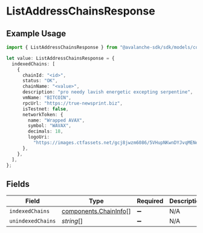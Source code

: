 # ListAddressChainsResponse

## Example Usage

```typescript
import { ListAddressChainsResponse } from "@avalanche-sdk/sdk/models/components";

let value: ListAddressChainsResponse = {
  indexedChains: [
    {
      chainId: "<id>",
      status: "OK",
      chainName: "<value>",
      description: "pro needy lavish energetic excepting serpentine",
      vmName: "BITCOIN",
      rpcUrl: "https://true-newsprint.biz",
      isTestnet: false,
      networkToken: {
        name: "Wrapped AVAX",
        symbol: "WAVAX",
        decimals: 18,
        logoUri:
          "https://images.ctfassets.net/gcj8jwzm6086/5VHupNKwnDYJvqMENeV7iJ/fdd6326b7a82c8388e4ee9d4be7062d4/avalanche-avax-logo.svg",
      },
    },
  ],
};
```

## Fields

| Field                                                          | Type                                                           | Required                                                       | Description                                                    |
| -------------------------------------------------------------- | -------------------------------------------------------------- | -------------------------------------------------------------- | -------------------------------------------------------------- |
| `indexedChains`                                                | [components.ChainInfo](../../models/components/chaininfo.md)[] | :heavy_minus_sign:                                             | N/A                                                            |
| `unindexedChains`                                              | *string*[]                                                     | :heavy_minus_sign:                                             | N/A                                                            |